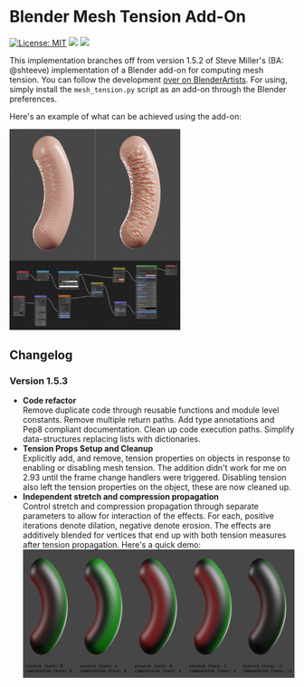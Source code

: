 # Blender Mesh Tension Add-On
[![License: MIT](https://img.shields.io/badge/license-MIT-yellow)](https://opensource.org/licenses/MIT) ![](https://img.shields.io/badge/version-1.5.3-blue) ![](https://img.shields.io/badge/blender-2.93-orange)

This implementation branches off from version 1.5.2 of Steve Miller's (BA: @shteeve) implementation of a Blender add-on for computing mesh tension. You can follow the development [over on BlenderArtists](https://blenderartists.org/t/revised-mesh-tension-add-on/1239091/45). For using, simply install the `mesh_tension.py` script as an add-on through the Blender preferences.

Here's an example of what can be achieved using the add-on:

<img src="imgs/examples.png" alt="example node setup" width="60%">

## Changelog

### Version 1.5.3

- **Code refactor**  
Remove duplicate code through reusable functions and module level constants. Remove multiple return paths. Add type annotations and Pep8 compliant documentation. Clean up code execution paths. Simplify data-structures replacing lists with dictionaries.
- **Tension Props Setup and Cleanup**  
Explicitly add, and remove, tension properties on objects in response to enabling or disabling mesh tension. The addition didn't work for me on 2.93 until the frame change handlers were triggered. Disabling tension also left the tension properties on the object, these are now cleaned up.
- **Independent stretch and compression propagation**  
Control stretch and compression propagation through separate parameters to allow for interaction of the effects. For each, positive iterations denote dilation, negative denote erosion. The effects are additively blended for vertices that end up with both tension measures after tension propagation. Here's a quick demo:
![propagaion](imgs/propagation.png)
